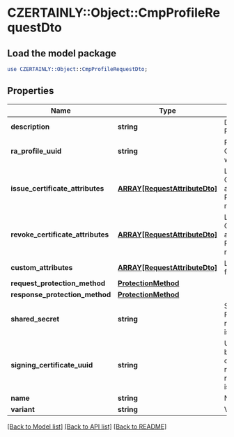 # CZERTAINLY::Object::CmpProfileRequestDto

## Load the model package
```perl
use CZERTAINLY::Object::CmpProfileRequestDto;
```

## Properties
Name | Type | Description | Notes
------------ | ------------- | ------------- | -------------
**description** | **string** | Description of the CMP Profile | [optional] 
**ra_profile_uuid** | **string** | RA Profile UUID that the CMP Profile is associated with | [optional] 
**issue_certificate_attributes** | [**ARRAY[RequestAttributeDto]**](RequestAttributeDto.md) | List of Attributes to issue Certificate for the associated RA Profile. Required when raProfileUuid is provided | [optional] 
**revoke_certificate_attributes** | [**ARRAY[RequestAttributeDto]**](RequestAttributeDto.md) | List of Attributes to revoke Certificate for the associated RA Profile. Required when raProfileUuid is provided | [optional] 
**custom_attributes** | [**ARRAY[RequestAttributeDto]**](RequestAttributeDto.md) | List of Custom Attributes for CMP Profile | [optional] 
**request_protection_method** | [**ProtectionMethod**](ProtectionMethod.md) |  | 
**response_protection_method** | [**ProtectionMethod**](ProtectionMethod.md) |  | 
**shared_secret** | **string** | Shared secret for the CMP Request. Required when requestProtectionMethod is sharedSecret | [optional] 
**signing_certificate_uuid** | **string** | UUID of the Certificate to be used as signing certificate for CMP responses. Required when responseProtectionMethod is signature | [optional] 
**name** | **string** | Name of the CMP Profile | 
**variant** | **string** | Variant of the CMP Profile | 

[[Back to Model list]](../README.md#documentation-for-models) [[Back to API list]](../README.md#documentation-for-api-endpoints) [[Back to README]](../README.md)


